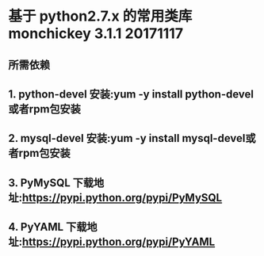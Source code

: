 # 基于 python2.7.x 的常用类库 monchickey 3.1.1 20171117

## 所需依赖
## 1. python-devel 安装:yum -y install python-devel或者rpm包安装
## 2. mysql-devel  安装:yum -y install mysql-devel或者rpm包安装
## 3. PyMySQL 下载地址:https://pypi.python.org/pypi/PyMySQL
## 4. PyYAML 下载地址:https://pypi.python.org/pypi/PyYAML
